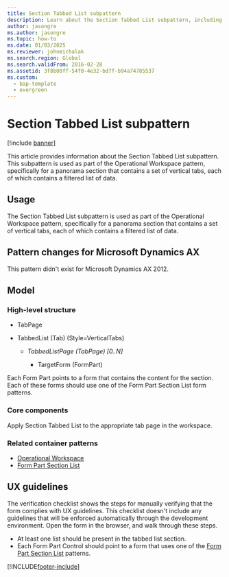 ```yaml
---
title: Section Tabbed List subpattern
description: Learn about the Section Tabbed List subpattern, including overviews on usage, wireframes, pattern changes, models, and UX guidelines.
author: jasongre
ms.author: jasongre
ms.topic: how-to
ms.date: 01/03/2025
ms.reviewer: johnmichalak
ms.search.region: Global
ms.search.validFrom: 2016-02-28
ms.assetid: 3f8b00ff-54f0-4e32-bd7f-b94a74785537
ms.custom: 
  - bap-template
  - evergreen
---
```


# Section Tabbed List subpattern

[!include [banner](../includes/banner.md)]

This article provides information about the Section Tabbed List subpattern. This subpattern is used as part of the Operational Workspace pattern, specifically for a panorama section that contains a set of vertical tabs, each of which contains a filtered list of data.

## Usage

The Section Tabbed List subpattern is used as part of the Operational Workspace pattern, specifically for a panorama section that contains a set of vertical tabs, each of which contains a filtered list of data.

## Pattern changes for Microsoft Dynamics AX
This pattern didn't exist for Microsoft Dynamics AX 2012.

## Model
### High-level structure

- TabPage
- TabbedList (Tab) (Style=VerticalTabs)

    - *TabbedListPage (TabPage) \[0..N\]*

        - TargetForm (FormPart)

Each Form Part points to a form that contains the content for the section. Each of these forms should use one of the Form Part Section List form patterns.

### Core components

Apply Section Tabbed List to the appropriate tab page in the workspace.

### Related container patterns

-   [Operational Workspace](workspace-form-pattern.md)
-   [Form Part Section List](section-list-form-pattern.md)

## UX guidelines
The verification checklist shows the steps for manually verifying that the form complies with UX guidelines. This checklist doesn't include any guidelines that will be enforced automatically through the development environment. Open the form in the browser, and walk through these steps.

-   At least one list should be present in the tabbed list section.
-   Each Form Part Control should point to a form that uses one of the [Form Part Section List](section-list-form-pattern.md) patterns.


[!INCLUDE[footer-include](../../../includes/footer-banner.md)]

